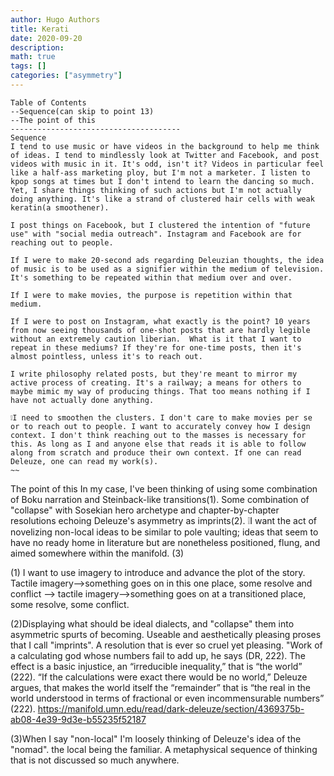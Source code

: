 ```yaml
---
author: Hugo Authors
title: Kerati
date: 2020-09-20
description:
math: true
tags: []
categories: ["asymmetry"]
---
```

```
Table of Contents
--Sequence(can skip to point 13)
--The point of this
--------------------------------------
Sequence
I tend to use music or have videos in the background to help me think of ideas. I tend to mindlessly look at Twitter and Facebook, and post videos with music in it. It's odd, isn't it? Videos in particular feel like a half-ass marketing ploy, but I'm not a marketer. I listen to kpop songs at times but I don't intend to learn the dancing so much. Yet, I share things thinking of such actions but I'm not actually doing anything. It's like a strand of clustered hair cells with weak keratin(a smoothener).

I post things on Facebook, but I clustered the intention of "future use" with "social media outreach". Instagram and Facebook are for reaching out to people.

If I were to make 20-second ads regarding Deleuzian thoughts, the idea of music is to be used as a signifier within the medium of television. It's something to be repeated within that medium over and over.

If I were to make movies, the purpose is repetition within that medium.

If I were to post on Instagram, what exactly is the point? 10 years from now seeing thousands of one-shot posts that are hardly legible without an extremely caution liberian.  What is it that I want to repeat in these mediums? If they're for one-time posts, then it's almost pointless, unless it's to reach out.

I write philosophy related posts, but they're meant to mirror my active process of creating. It's a railway; a means for others to maybe mimic my way of producing things. That too means nothing if I have not actually done anything.

❕I need to smoothen the clusters. I don't care to make movies per se or to reach out to people. I want to accurately convey how I design context. I don't think reaching out to the masses is necessary for this. As long as I and anyone else that reads it is able to follow along from scratch and produce their own context. If one can read Deleuze, one can read my work(s).
~~
```
The point of this
In my case, I've been thinking of using some combination of Boku narration and Steinback-like transitions(1). Some combination of "collapse"  with Sosekian hero archetype and chapter-by-chapter resolutions echoing Deleuze's asymmetry as imprints(2).
❕I want the act of novelizing non-local ideas to be similar to pole vaulting; ideas that seem to have no ready home in literature but are nonetheless positioned, flung, and aimed somewhere within the manifold. (3)

(1) I want to use imagery to introduce and advance the plot of the story. Tactile imagery-->something goes on in this one place, some resolve and conflict --> tactile imagery-->something goes on at a transitioned place, some resolve, some conflict.

(2)Displaying what should be ideal dialects, and "collapse" them into asymmetric spurts of becoming. Useable and aesthetically pleasing proses that I call "imprints". A resolution that is ever so cruel yet pleasing.
"Work of a calculating god whose numbers fail to add up, he says (DR, 222). The effect is a basic injustice, an “irreducible inequality,” that is “the world” (222). “If the calculations were exact there would be no world,” Deleuze argues, that makes the world itself the “remainder” that is “the real in the world understood in terms of fractional or even incommensurable numbers” (222).
https://manifold.umn.edu/read/dark-deleuze/section/4369375b-ab08-4e39-9d3e-b55235f52187

(3)When I say "non-local" I'm loosely thinking of Deleuze's idea of the "nomad". the local being the familiar. A metaphysical sequence of thinking that is not discussed so much anywhere.
